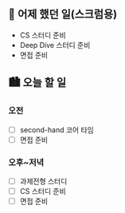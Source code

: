 ## 🌃 어제 했던 일(스크럼용)

- CS 스터디 준비
- Deep Dive 스터디 준비
- 면접 준비

## 🏙️ 오늘 할 일

### 오전

- [ ] second-hand 코어 타임
- [ ] 면접 준비

### 오후~저녁

- [ ] 과제전형 스터디
- [ ] CS 스터디 준비
- [ ] 면접 준비
